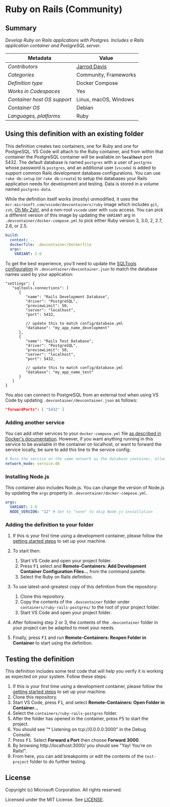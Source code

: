 # Ruby on Rails (Community)

## Summary

*Develop Ruby on Rails applications with Postgres. Includes a Rails application container and PostgreSQL server.*

| Metadata | Value |  
|----------|-------|
| *Contributors* | [Jarrod Davis][jld] |
| *Categories* | Community, Frameworks |
| *Definition type* | Docker Compose |
| *Works in Codespaces* | Yes |
| *Container host OS support* | Linux, macOS, Windows |
| *Container OS* | Debian |
| *Languages, platforms* | Ruby |

## Using this definition with an existing folder

This definition creates two containers, one for Ruby and one for PostgreSQL. VS Code will attach to the Ruby container, and from within that container the PostgreSQL container will be available on **`localhost`** port 5432. The default database is named `postgres` with a user of `postgres` whose password is `postgres`, and an additional user (`vscode`) is added to support common Rails development database configurations. You can use `rake db:setup` (or `rake db:create`) to setup the databases your Rails application needs for development and testing. Data is stored in a volume named `postgres-data`.

While the definition itself works (mostly) unmodified, it uses the `mcr.microsoft.com/vscode/devcontainers/ruby` image which includes `git`, `zsh`, [Oh My Zsh!](https://ohmyz.sh/), and a non-root `vscode` user with `sudo` access. You can pick a different version of this image by updating the `VARIANT` arg in `.devcontainer/docker-compose.yml` to pick either Ruby version 3, 3.0, 2, 2.7, 2.6, or 2.5.

```yaml
build:
  context: ..
  dockerfile: .devcontainer/Dockerfile
  args:
    VARIANT: 2.6
```

To get the best experience, you'll need to update the [SQLTools configuration][sqltools] in `.devcontainer/devcontainer.json` to match the database names used by your application:

```jsonc
"settings": { 
   "sqltools.connections": [
      {
         "name": "Rails Development Database",
         "driver": "PostgreSQL",
         "previewLimit": 50,
         "server": "localhost",
         "port": 5432,

         // update this to match config/database.yml
         "database": "my_app_name_development"
      },
      {
         "name": "Rails Test Database",
         "driver": "PostgreSQL",
         "previewLimit": 50,
         "server": "localhost",
         "port": 5432,

         // update this to match config/database.yml
         "database": "my_app_name_test"
      }
   ]
}
```

You also can connect to PostgreSQL from an external tool when using VS Code by updating `.devcontainer/devcontainer.json` as follows:

```json
"forwardPorts": [ "5432" ]
```

### Adding another service

You can add other services to your `docker-compose.yml` file [as described in Docker's documentation](https://docs.docker.com/compose/compose-file/#service-configuration-reference). However, if you want anything running in this service to be available in the container on localhost, or want to forward the service locally, be sure to add this line to the service config:

```yaml
# Runs the service on the same network as the database container, allows "forwardPorts" in devcontainer.json function.
network_mode: service:db
```

### Installing Node.js

This container also includes Node.js. You can change the version of Node.js by updating the `args` property in `.devcontainer/docker-compose.yml`.

```yaml
args:
  VARIANT: 2.6
  NODE_VERSION: "12" # Set to "none" to skip Node.js installation
```

### Adding the definition to your folder

1. If this is your first time using a development container, please follow the [getting started steps](https://aka.ms/vscode-remote/containers/getting-started) to set up your machine.

2. To start then:
   1. Start VS Code and open your project folder.
   2. Press <kbd>F1</kbd> select and **Remote-Containers: Add Development Container Configuration Files...** from the command palette.
   3. Select the Ruby on Rails definition.

3. To use latest-and-greatest copy of this definition from the repository:
   1. Clone this repository.
   2. Copy the contents of the `.devcontainer` folder under `containers/ruby-rails-postgres/` to the root of your project folder.
   3. Start VS Code and open your project folder.

4. After following step 2 or 3, the contents of the `.devcontainer` folder in your project can be adapted to meet your needs.

5. Finally, press <kbd>F1</kbd> and run **Remote-Containers: Reopen Folder in Container** to start using the definition.

## Testing the definition

This definition includes some test code that will help you verify it is working as expected on your system. Follow these steps:

1. If this is your first time using a development container, please follow the [getting started steps](https://aka.ms/vscode-remote/containers/getting-started) to set up your machine.
2. Clone this repository.
3. Start VS Code, press <kbd>F1</kbd>, and select **Remote-Containers: Open Folder in Container...**
4. Select the `containers/ruby-rails-postgres` folder.
5. After the folder has opened in the container, press <kbd>F5</kbd> to start the project.
6. You should see "* Listening on tcp://0.0.0.0:3000" in the Debug Console. 
7. Press <kbd>F1</kbd>. Select **Forward a Port** then choose **Forward 3000**.
8. By browsing http://localhost:3000/ you should see "Yay! You’re on Rails!".
9. From here, you can add breakpoints or edit the contents of the `test-project` folder to do further testing.

## License

Copyright (c) Microsoft Corporation. All rights reserved.

Licensed under the MIT License. See [LICENSE](https://github.com/Microsoft/vscode-dev-containers/blob/master/LICENSE).

<!-- links -->
[jld]: https://github.com/jarrodldavis
[sqltools]: https://vscode-sqltools.mteixeira.dev/settings#sqltools.connections
